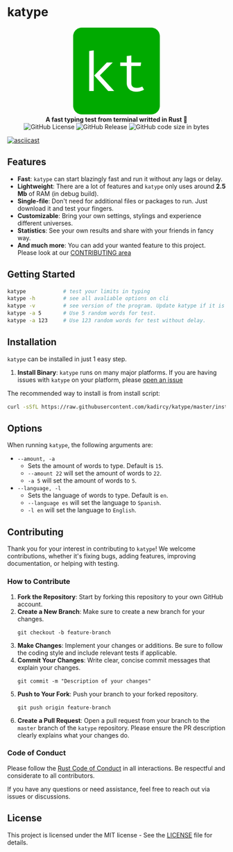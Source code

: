 # katype

<p align="center">
    <img height="200px" alt="Katype Logo" src="./assets/logo.png" />
    <br>
    <strong>A fast typing test from terminal writted in Rust 🦀</strong>
    <br>
    <img alt="GitHub License" src="https://img.shields.io/github/license/kadircy/katype">
    <img alt="GitHub Release" src="https://img.shields.io/github/v/release/kadircy/katype">
    <img alt="GitHub code size in bytes" src="https://img.shields.io/github/languages/code-size/kadircy/katype">
</p>

[![asciicast](https://asciinema.org/a/6RccCcS2xqrZ39DFaMxWQFYF7.svg)](https://asciinema.org/a/6RccCcS2xqrZ39DFaMxWQFYF7)

## Features

- **Fast**: `katype` can start blazingly fast and run it without any lags or delay.
- **Lightweight**: There are a lot of features and `katype` only uses around **2.5 Mb** of RAM (in debug build).
- **Single-file**: Don't need for additional files or packages to run. Just download it and test your fingers.
- **Customizable**: Bring your own settings, stylings and experience different universes.
- **Statistics**: See your own results and share with your friends in fancy way.
- **And much more**: You can add your wanted feature to this project. Please look at our [CONTRIBUTING area](#contributing)

## Getting Started

```bash
katype            # test your limits in typing
katype -h         # see all avaliable options on cli
katype -v         # see version of the program. Update katype if it is old.
katype -a 5       # Use 5 random words for test.
katype -a 123     # Use 123 random words for test without delay.
```

## Installation
`katype` can be installed in just 1 easy step.

1. **Install Binary**:
`katype` runs on many major platforms. If you are having issues with `katype` on your platform, please [open an issue](https://github.com/kadircy/katype/issues/new)

The recommended way to install is from install script:

```bash
curl -sSfL https://raw.githubusercontent.com/kadircy/katype/master/install.sh | sh
```

## Options

When running `katype`, the following arguments are:
- `--amount, -a`
  * Sets the amount of words to type. Default is `15`.
  * `--amount 22` will set the amount of words to `22`.
  * `-a 5` will set the amount of words to `5`.
- `--language, -l`
  * Sets the language of words to type. Default is `en`.
  * `--language es` will set the language to `Spanish`.
  * `-l en` will set the language to `English`.

## Contributing

Thank you for your interest in contributing to `katype`! We welcome contributions, whether it's fixing bugs, adding features, improving documentation, or helping with testing.

### How to Contribute

1. **Fork the Repository**: Start by forking this repository to your own GitHub account.
2. **Create a New Branch**: Make sure to create a new branch for your changes.
   ```
   git checkout -b feature-branch
   ```
3. **Make Changes**: Implement your changes or additions. Be sure to follow the coding style and include relevant tests if applicable.
4. **Commit Your Changes**: Write clear, concise commit messages that explain your changes.
   ```
   git commit -m "Description of your changes"
   ```
5. **Push to Your Fork**: Push your branch to your forked repository.
   ```
   git push origin feature-branch
   ```
6. **Create a Pull Request**: Open a pull request from your branch to the `master` branch of the `katype` repository. Please ensure the PR description clearly explains what your changes do.

### Code of Conduct

Please follow the [Rust Code of Conduct](https://www.rust-lang.org/policies/conduct) in all interactions. Be respectful and considerate to all contributors.

If you have any questions or need assistance, feel free to reach out via issues or discussions.

## License
This project is licensed under the MIT license - See the [LICENSE](./LICENSE) file for details.
